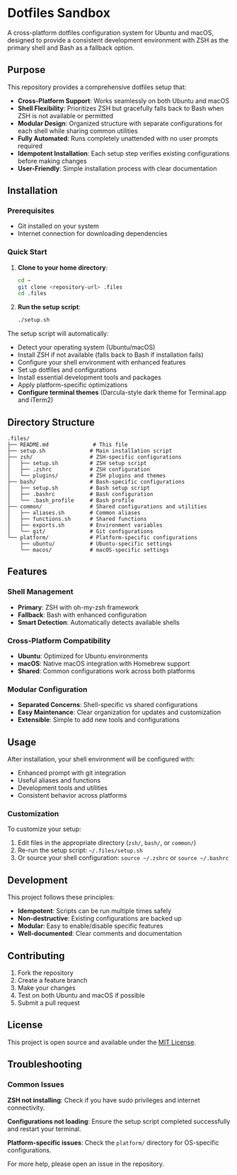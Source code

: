 # Dotfiles Sandbox

A cross-platform dotfiles configuration system for Ubuntu and macOS, designed to provide a consistent development environment with ZSH as the primary shell and Bash as a fallback option.

## Purpose

This repository provides a comprehensive dotfiles setup that:

- **Cross-Platform Support**: Works seamlessly on both Ubuntu and macOS
- **Shell Flexibility**: Prioritizes ZSH but gracefully falls back to Bash when ZSH is not available or permitted
- **Modular Design**: Organized structure with separate configurations for each shell while sharing common utilities
- **Fully Automated**: Runs completely unattended with no user prompts required
- **Idempotent Installation**: Each setup step verifies existing configurations before making changes
- **User-Friendly**: Simple installation process with clear documentation

## Installation

### Prerequisites

- Git installed on your system
- Internet connection for downloading dependencies

### Quick Start

1. **Clone to your home directory**:
   ```bash
   cd ~
   git clone <repository-url> .files
   cd .files
   ```

2. **Run the setup script**:
   ```bash
   ./setup.sh
   ```

The setup script will automatically:
- Detect your operating system (Ubuntu/macOS)
- Install ZSH if not available (falls back to Bash if installation fails)
- Configure your shell environment with enhanced features
- Set up dotfiles and configurations
- Install essential development tools and packages
- Apply platform-specific optimizations
- **Configure terminal themes** (Darcula-style dark theme for Terminal.app and iTerm2)

## Directory Structure

```
.files/
├── README.md              # This file
├── setup.sh              # Main installation script
├── zsh/                  # ZSH-specific configurations
│   ├── setup.sh          # ZSH setup script
│   ├── .zshrc            # ZSH configuration
│   └── plugins/          # ZSH plugins and themes
├── bash/                 # Bash-specific configurations
│   ├── setup.sh          # Bash setup script
│   ├── .bashrc           # Bash configuration
│   └── .bash_profile     # Bash profile
├── common/               # Shared configurations and utilities
│   ├── aliases.sh        # Common aliases
│   ├── functions.sh      # Shared functions
│   ├── exports.sh        # Environment variables
│   └── git/              # Git configurations
└── platform/             # Platform-specific configurations
    ├── ubuntu/           # Ubuntu-specific settings
    └── macos/            # macOS-specific settings
```

## Features

### Shell Management
- **Primary**: ZSH with oh-my-zsh framework
- **Fallback**: Bash with enhanced configuration
- **Smart Detection**: Automatically detects available shells

### Cross-Platform Compatibility
- **Ubuntu**: Optimized for Ubuntu environments
- **macOS**: Native macOS integration with Homebrew support
- **Shared**: Common configurations work across both platforms

### Modular Configuration
- **Separated Concerns**: Shell-specific vs shared configurations
- **Easy Maintenance**: Clear organization for updates and customization
- **Extensible**: Simple to add new tools and configurations

## Usage

After installation, your shell environment will be configured with:

- Enhanced prompt with git integration
- Useful aliases and functions
- Development tools and utilities
- Consistent behavior across platforms

### Customization

To customize your setup:

1. Edit files in the appropriate directory (`zsh/`, `bash/`, or `common/`)
2. Re-run the setup script: `~/.files/setup.sh`
3. Or source your shell configuration: `source ~/.zshrc` or `source ~/.bashrc`

## Development

This project follows these principles:

- **Idempotent**: Scripts can be run multiple times safely
- **Non-destructive**: Existing configurations are backed up
- **Modular**: Easy to enable/disable specific features
- **Well-documented**: Clear comments and documentation

## Contributing

1. Fork the repository
2. Create a feature branch
3. Make your changes
4. Test on both Ubuntu and macOS if possible
5. Submit a pull request

## License

This project is open source and available under the [MIT License](LICENSE).

## Troubleshooting

### Common Issues

**ZSH not installing**: Check if you have sudo privileges and internet connectivity.

**Configurations not loading**: Ensure the setup script completed successfully and restart your terminal.

**Platform-specific issues**: Check the `platform/` directory for OS-specific configurations.

For more help, please open an issue in the repository.
